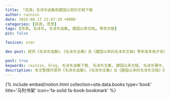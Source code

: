 ```yaml
---
title: 「资源」毛泽东选集和建国以来的文稿下载
author: rainsin
date: 2025-08-17 23:47:10 +0800
categories: [资源, 思想]
tags: [资源, 毛泽东, 毛泽东选集, 建国以来文稿, 革命文献]
pin: false

favicon: star

des-post: 提供《毛泽东选集》、《毛泽东全集》及《建国以来的毛泽东文稿》等多版本电子资源下载，包含夸克网盘、OneDrive及直链等多种下载方式，方便学习和研究使用。

post: true
keywords: rainsin, blog, 毛泽东选集下载, 毛泽东全集, 建国以来文稿, 毛泽东著作, 革命文献, 电子书资源, 马列主义著作
description: 本文整理并提供《毛泽东选集》、《毛泽东全集》及《建国以来的毛泽东文稿》的电子版下载资源，涵盖多种网盘与直链下载方式，适用于对毛泽东思想和中国革命历史感兴趣的学习者与研究者。
---
```



{% include embed/notion.html 
   collection=site.data.books 
   type='book'
   title='马列书架'
   icon='fa-solid fa-book-bookmark' 
%}


<style>

/* 
## 资源

| 著作                     | 链接          | 提取码 |
| :--------------------------- | :---------------: | :------: |
| 建国以来的文稿            | [夸克网盘](https://pan.quark.cn/s/e992ad7d3c39)   | 无 |
| 毛泽东选集               | [夸克网盘](https://pan.quark.cn/s/2b041306f3c0)   | 无 |
| 毛泽东全集               | [夸克网盘](https://pan.quark.cn/s/19cca8ae871a)   | 无 |
| 建国以来的文稿            | [OneDrive](https://1drv.ms/u/c/85534a39c5d9ab87/EXU_8mp-PKxGg8b8gKIKOq4ByiHuTw7ahMnpJltSwXF3TQ?e=W1QM2M)   | 无 |
| 毛泽东选集               | [OneDrive](https://1drv.ms/u/c/85534a39c5d9ab87/EeAX9W6NuX1CjiYmmi0w2RcB8fjTRivVH-990zhLQCbgsQ?e=qMDzFl)   | 无 |
| 毛泽东全集               | [OneDrive](https://1drv.ms/u/c/85534a39c5d9ab87/EcBafbZ_5ntKk7UfPAY7EqYBJEkO90weXMkNiWw0I7qYxw?e=dmx7yR)   | 无 |
| 建国以来的文稿            | [直链](https://dlink.host/1drv/aHR0cHM6Ly8xZHJ2Lm1zL3UvYy84NTUzNGEzOWM1ZDlhYjg3L0VYVV84bXAtUEt4R2c4YjhnS0lLT3E0QnlpSHVUdzdhaE1ucEpsdFN3WEYzVFE_ZT1XMVFNMk0.7z)   | 无 |
| 毛泽东选集               | [直链](https://dlink.host/1drv/aHR0cHM6Ly8xZHJ2Lm1zL3UvYy84NTUzNGEzOWM1ZDlhYjg3L0VlQVg5VzZOdVgxQ2ppWW1taTB3MlJjQjhmalRSaXZWSC05OTB6aExRQ2Jnc1E_ZT1xTUR6Rmw.7z)   | 无 |
| 毛泽东全集               | [直链](https://dlink.host/1drv/aHR0cHM6Ly8xZHJ2Lm1zL3UvYy84NTUzNGEzOWM1ZDlhYjg3L0VjQmFmYlpfNW50S2s3VWZQQVk3RXFZQkpFa085MHdlWE1rTmlXdzBJN3FZeHc_ZT1kbXg3eVI.7z)   | 无 |

*/
</style>